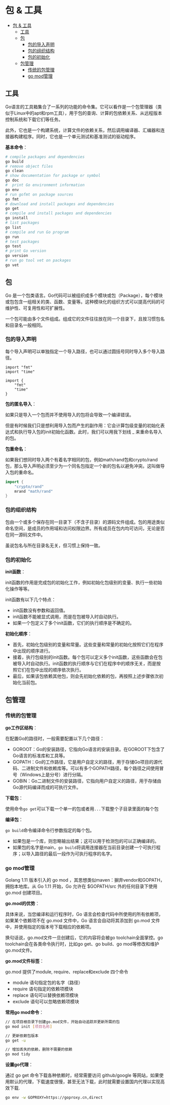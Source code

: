 # 包 & 工具

- [包 \& 工具](#包--工具)
  - [工具](#工具)
  - [包](#包)
    - [包的导入声明](#包的导入声明)
    - [包的组织结构](#包的组织结构)
    - [包的初始化](#包的初始化)
  - [包管理](#包管理)
    - [传统的包管理](#传统的包管理)
    - [go mod管理](#go-mod管理)

## 工具

Go语言的工具箱集合了一系列的功能的命令集。它可以看作是一个包管理器（类似于Linux中的apt和rpm工具），用于包的查询、计算的包依赖关系、从远程版本控制系统和下载它们等任务。

此外，它也是一个构建系统，计算文件的依赖关系，然后调用编译器、汇编器和连接器构建程序。同时，它也是一个单元测试和基准测试的驱动程序。

**基本命令**：

``` bash
# compile packages and dependencies
go build
# remove object files
go clean 
# show documentation for package or symbol
go doc 
#  print Go environment information
go env
# run gofmt on package sources
go fmt
# download and install packages and dependencies
go get
# compile and install packages and dependencies
go install
# list packages
go list
# compile and run Go program
go run
# test packages
go test
# print Go version
go version
# run go tool vet on packages
go vet 
```

## 包

Go 是一个包类语言。Go代码可以被组织成多个模块或包（Package），每个模块或包包含一组相关的类、函数、变量等。这种模块化的组织方式可以提高代码的可维护性、可复用性和可扩展性。

一个包可能由多个文件组成。组成它的文件往往放在同一个目录下，且按习惯包名和目录名一般相同。

### 包的导入声明

每个导入声明可以单独指定一个导入路径，也可以通过圆括号同时导入多个导入路径。

``` golang
import "fmt"
import "time"

import {
    "fmt"
    "time"
}
```

**包的匿名导入**：

如果只是导入一个包而并不使用导入的包将会导致一个编译错误。

但是有时候我们只是想利用导入包而产生的副作用：它会计算包级变量的初始化表达式和执行导入包的init初始化函数。此时，我们可以用我下划线 _ 来重命名导入的包。

**包重命名**：

如果我们想同时导入两个有着名字相同的包，例如math/rand包和crypto/rand包，那么导入声明必须至少为一个同名包指定一个新的包名以避免冲突。这叫做导入包的重命名。

``` go
import {
    "crypto/rand"
    mrand "math/rand"
}
```

### 包的组织结构

包由一个或多个保存在同一目录下（不含子目录）的源码文件组成。包的用途类似命名空间，是成员的作用域和访问权限边界。所有成员在包内均可访问，无论是否在同一源码文件中。

虽说包名与所在目录名无关，但习惯上保持一致。

### 包的初始化

**init函数**：

init函数的作用是完成包的初始化工作，例如初始化包级别的变量、执行一些初始化操作等等。

init函数有以下几个特点：

- init函数没有参数和返回值。
- init函数不能被显式调用，而是在包被导入时自动执行。
- 如果一个包定义了多个init函数，它们的执行顺序是不确定的。

**初始化顺序**：

- 首先，初始化包级别的变量和常量。这些变量和常量的初始化按照它们在程序中出现的顺序进行。
- 接着，执行包级别的init函数。每个包可以定义多个init函数，这些函数会在包被导入时自动执行。init函数的执行顺序与它们在程序中的顺序无关，而是按照它们在包中出现的顺序依次执行。
- 最后，如果该包依赖其他包，则会先初始化依赖的包，再按照上述步骤依次初始化当前包。

## 包管理

### 传统的包管理

**go工作区结构**：

在配置Go的路径时，一般需要配置以下几个路径：

- GOROOT：Go的安装路径，它指向Go语言的安装目录。在GOROOT下包含了Go语言的标准库和工具等。
- GOPATH：Go的工作路径，它是用户自定义的路径，用于存储Go项目的源代码、二进制文件和依赖库等。可以有多个GOPATH路径，每个路径之间使用冒号（Windows上是分号）进行分隔。
- GOBIN：Go二进制文件的安装路径，它指向用户自定义的路径，用于存储由Go源代码编译而成的可执行文件。

**下载包**：

使用命令`go get`可以下载一个单一的包或者用`...`下载整个子目录里面的每个包

**编译包**：

`go build`命令编译命令行参数指定的每个包。

- 如果包是一个库，则忽略输出结果；这可以用于检测包的可以正确编译的。
- 如果包的名字是main，`go build`将调用连接器在当前目录创建一个可执行程序；以导入路径的最后一段作为可执行程序的名字。

### go mod管理

Golang 1.11 版本引入的 go mod ，其思想类似maven：摒弃vendor和GOPATH，拥抱本地库。从 Go 1.11 开始，Go 允许在 $GOPATH/src 外的任何目录下使用 go.mod 创建项目。

**go.mod的优势**：

具体来说，当您编译和运行程序时，Go 语言会检查代码中所使用的所有依赖项，如果某个依赖项不在 go.mod 文件中，Go 语言会自动将其添加到 go.mod 文件中，并使用指定的版本号下载相应的依赖项。

换句话说，go.mod文件一旦创建后，它的内容将会被go toolchain全面掌控。go toolchain会在各类命令执行时，比如go get、go build、go mod等修改和维护go.mod文件。

**go.mod文件标签**：

go.mod 提供了module, require、replace和exclude 四个命令

- module  语句指定包的名字（路径）
- require 语句指定的依赖项模块
- replace 语句可以替换依赖项模块
- exclude 语句可以忽略依赖项模块

**常用go mod命令**：

``` bash
// 在项目根目录下创建go.mod文件，开始自动追踪并更新所需的包
go mod init [项目名称]

// 更新依赖包版本
go get -u

// 增加丢失的依赖，删除不需要的依赖
go mod tidy
```

**设置go代理**：

通过 go get 命令下载各种依赖时，经常需要访问 github/google 等网站，如果使用默认的代理，下载速度很慢，甚至无法下载，此时就需要设置国内代理以实现高效下载.

``` bash
go env -w GOPROXY=https://goproxy.cn,direct
```
